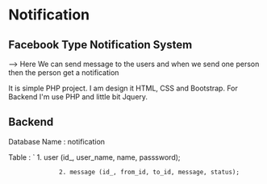 # Notification

## Facebook Type Notification System

--> Here We can send message to the users and when we send one person then the person get a notification

It is simple PHP project. I am design it HTML, CSS and Bootstrap. For Backend I'm use PHP and little bit Jquery.

## Backend
  Database Name : notification
  
  Table         : 
    `             1. user (id_, user_name, name, passsword);
  
                  2. message (id_, from_id, to_id, message, status);
  
